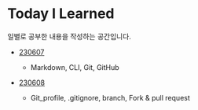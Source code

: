 # Today I Learned

일별로 공부한 내용을 작성하는 공간입니다.

- [230607](./230607/TIL0607.md)
    - Markdown, CLI, Git, GitHub

- [230608](./230608/TIL0608.md)
    - Git_profile, .gitignore, branch, Fork & pull request